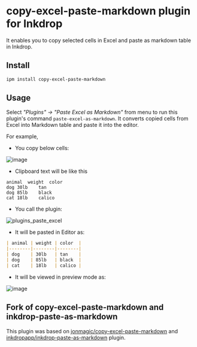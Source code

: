 # copy-excel-paste-markdown plugin for Inkdrop

It enables you to copy selected cells in Excel and paste as markdown table in Inkdrop.

## Install

```sh
ipm install copy-excel-paste-markdown
```

## Usage

Select *"Plugins" → "Paste Excel as Markdown"* from menu to run this plugin's command `paste-excel-as-markdown`.
It converts copied cells from Excel into Markdown table and paste it into the editor.

For example, 

- You copy below cells:

![image](https://user-images.githubusercontent.com/5660191/86498023-69536200-bd5a-11ea-970b-61575385422d.png)

- Clipboard text will be like this
```
animal	weight	color
dog	30lb	tan
dog	85lb	black
cat	18lb	calico
```


- You call the plugin:

![plugins_paste_excel](https://user-images.githubusercontent.com/5660191/86499457-b555d500-bd61-11ea-9443-3415dadbebab.gif)


- It will be pasted in Editor as:
```markdown
| animal | weight | color  |
|--------|--------|--------|
| dog    | 30lb   | tan    |
| dog    | 85lb   | black  |
| cat    | 18lb   | calico |
```

- It will be viewed in preview mode as:

![image](https://user-images.githubusercontent.com/5660191/86497485-3a3bf100-bd58-11ea-934a-da2a1e0a272c.png)

## Fork of copy-excel-paste-markdown and inkdrop-paste-as-markdown

This plugin was based on [jonmagic/copy-excel-paste-markdown](https://github.com/jonmagic/copy-excel-paste-markdown) and [inkdropapp/inkdrop-paste-as-markdown](https://github.com/inkdropapp/inkdrop-paste-as-markdown) plugin.